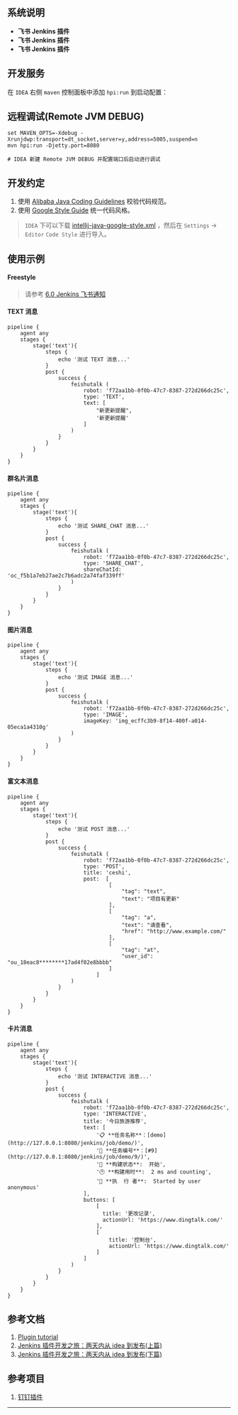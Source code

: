 ## 系统说明

- **飞书 Jenkins 插件**
- **飞书 Jenkins 插件**
- **飞书 Jenkins 插件**

## 开发服务

在 `IDEA` 右侧 `maven` 控制面板中添加 `hpi:run` 到启动配置：

## 远程调试(Remote JVM DEBUG)

```
set MAVEN_OPTS=-Xdebug -Xrunjdwp:transport=dt_socket,server=y,address=5005,suspend=n
mvn hpi:run -Djetty.port=8080

# IDEA 新建 Remote JVM DEBUG 并配置端口后启动进行调试
```

## 开发约定

1. 使用 [Alibaba Java Coding Guidelines](https://plugins.jetbrains.com/plugin/10046-alibaba-java-coding-guidelines/)
   校验代码规范。
2. 使用 [Google Style Guide](https://github.com/google/styleguide) 统一代码风格。

> `IDEA`
> 下可以下载 [intellij-java-google-style.xml](https://github.com/google/styleguide/blob/gh-pages/intellij-java-google-style.xml)
> ，然后在 `Settings` -> `Editor` `Code Style` 进行导入。

## 使用示例

#### Freestyle

> 请参考 [6.0 Jenkins 飞书通知](https://blog.csdn.net/qq_38765404/article/details/123497710/)

#### TEXT 消息

```
pipeline {
    agent any
    stages {
        stage('text'){
            steps {
                echo '测试 TEXT 消息...'
            }
            post {
                success {
                    feishutalk (
                        robot: 'f72aa1bb-0f0b-47c7-8387-272d266dc25c',
                        type: 'TEXT',
                        text: [
                            "新更新提醒",
                            '新更新提醒'
                        ]
                    )
                }
            }
        }
    }
}
```

#### 群名片消息

```
pipeline {
    agent any
    stages {
        stage('text'){
            steps {
                echo '测试 SHARE_CHAT 消息...'
            }
            post {
                success {
                    feishutalk (
                        robot: 'f72aa1bb-0f0b-47c7-8387-272d266dc25c',
                        type: 'SHARE_CHAT',
                        shareChatId: 'oc_f5b1a7eb27ae2c7b6adc2a74faf339ff'
                    )
                }
            }
        }
    }
}
```

#### 图片消息

```
pipeline {
    agent any
    stages {
        stage('text'){
            steps {
                echo '测试 IMAGE 消息...'
            }
            post {
                success {
                    feishutalk (
                        robot: 'f72aa1bb-0f0b-47c7-8387-272d266dc25c',
                        type: 'IMAGE',
                        imageKey: 'img_ecffc3b9-8f14-400f-a014-05eca1a4310g'
                    )
                }
            }
        }
    }
}
```

#### 富文本消息

```
pipeline {
    agent any
    stages {
        stage('text'){
            steps {
                echo '测试 POST 消息...'
            }
            post {
                success {
                    feishutalk (
                        robot: 'f72aa1bb-0f0b-47c7-8387-272d266dc25c',
                        type: 'POST',
                        title: 'ceshi',
                        post:  [
                                [
                                    "tag": "text",
                                    "text": "项目有更新"    
                                ],
                                [
                                    "tag": "a",
                                    "text": "请查看",
                                    "href": "http://www.example.com/"
                                ],
                                [
                                    "tag": "at",
                                    "user_id": "ou_18eac8********17ad4f02e8bbbb"
                                ]
                            ]
                    )
                }
            }
        }
    }
}

```

#### 卡片消息

```
pipeline {
    agent any
    stages {
        stage('text'){
            steps {
                echo '测试 INTERACTIVE 消息...'
            }
            post {
                success {
                    feishutalk (
                        robot: 'f72aa1bb-0f0b-47c7-8387-272d266dc25c',
                        type: 'INTERACTIVE',
                        title: '今日旅游推荐',
                        text: [
                            '📋 **任务名称**：[demo](http://127.0.0.1:8080/jenkins/job/demo/)',
                            '🔢 **任务编号**：[#9](http://127.0.0.1:8080/jenkins/job/demo/9/)',
                            '🌟 **构建状态**:  开始',
                            '🕐 **构建用时**:  2 ms and counting',
                            '👤 **执  行 者**:  Started by user anonymous'
                        ],
                        buttons: [
                            [
                              title: '更改记录',
                              actionUrl: 'https://www.dingtalk.com/'
                            ],
                            [
                                title: '控制台',
                                actionUrl: 'https://www.dingtalk.com/'
                            ]
                        ]
                    )
                }
            }
        }
    }
}

```

## 参考文档

1. [Plugin tutorial](https://wiki.jenkins.io/display/JENKINS/Plugin+tutorial#Plugintutorial-SettingUpEnvironment)
2. [Jenkins 插件开发之旅：两天内从 idea 到发布(上篇)](https://jenkins-zh.cn/wechat/articles/2019/05/2019-05-06-jenkins-plugin-develop-within-two-days-part01/)
3. [Jenkins 插件开发之旅：两天内从 idea 到发布(下篇)](https://jenkins-zh.github.io/wechat/articles/2019/05/2019-05-08-jenkins-plugin-develop-within-two-days-part02/)

## 参考项目

1. [钉钉插件](https://github.com/jenkinsci/dingtalk-plugin)

---
